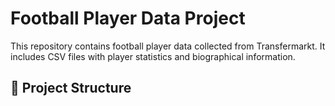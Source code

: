 # Football Player Data Project

This repository contains football player data collected from Transfermarkt. It includes CSV files with player statistics and biographical information.

## 📁 Project Structure

